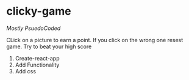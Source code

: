 # clicky-game

_Mostly PsuedoCoded_

CLick on a picture to earn a point. If you click on the wrong one resest game.
Try to beat your high score

1. Create-react-app
2. Add Functionality
3. Add css
